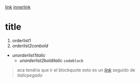 [link]( http://ww.aa )
[innerlink]( #asdfa )
# title
1. orderlist1
2. *orderlist2conbold*
- _unorderlist1italic_
    - _*unorderlist2bolditalic*_
`codeblock`
> aca tendria que ir el blockquote
esto es un *[link]( http://ww.aa )* seguido de _italic_*pegado*